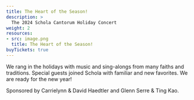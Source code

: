 ```yaml
---
title: The Heart of the Season!
description: >
  The 2024 Schola Cantorum Holiday Concert
weight: 2
resources:
- src: image.png
  title: The Heart of the Season!
buyTickets: true
---
```


We rang in the holidays with music and sing-alongs from many faiths and traditions. 
Special guests joined Schola with familiar and new favorites.
We are ready for the new year!

Sponsored by Carrielynn &amp; David Haedtler and Glenn Serre &amp; Ting Kao. 